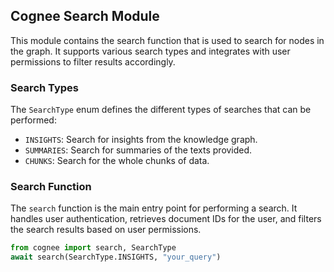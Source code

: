 ## Cognee Search Module

This module contains the search function that is used to search for nodes in the graph. It supports various search types and integrates with user permissions to filter results accordingly.

### Search Types

The `SearchType` enum defines the different types of searches that can be performed:

- `INSIGHTS`: Search for insights from the knowledge graph.
- `SUMMARIES`: Search for summaries of the texts provided.
- `CHUNKS`: Search for the whole chunks of data.


### Search Function

The `search` function is the main entry point for performing a search. It handles user authentication, retrieves document IDs for the user, and filters the search results based on user permissions.

```python
from cognee import search, SearchType
await search(SearchType.INSIGHTS, "your_query")
```
